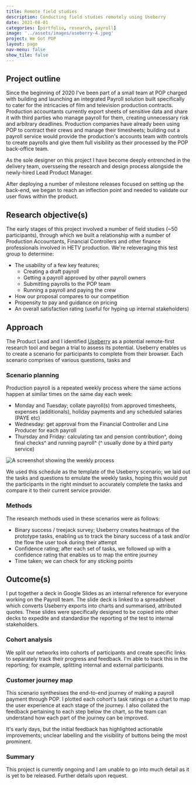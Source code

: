 ```yaml
---
title: Remote field studies
description: Conducting field studies remotely using Useberry
date: 2021-08-01
categories: [portfolio, research, payroll]
image: '../assets/images/useberry-4.jpeg'
project: We Got POP
layout: page
nav-menu: false
show_tile: false
---
```


<!-- image: '../assets/images/useberry-payroll.png' -->

## Project outline
Since the beginning of 2020 I've been part of a small team at POP charged with building and launching an integrated Payroll solution built specifically to cater for the intricacies of film and television production contracts. Production accountants currently export sheets of sensitive data and share it with third parties who manage payroll for them, creating unnecessary risk and arbitrary deadlines. Production companies have already been using POP to contract their crews and manage their timesheets; building out a payroll service would provide the production's accounts team with controls to create payrolls and give them full visibility as their processed by the POP back-office team. 

As the sole designer on this project I have become deeply entrenched in the delivery team, oversseing the research and design process alongside the newly-hired Lead Product Manager. 

After deploying a number of milestone releases focused on setting up the back-end, we began to reach an inflection point and needed to validate our user flows within the product. 


## Research objective(s)
The early stages of this project involved a number of field studies (~50 participants), through which we built a relationship with a number of Production Accountants, Financial Controllers and other finance professionals involved in HETV production. We're releveraging this test group to determine:

* The usability of a few key features; 
	* Creating a draft payroll
	* Getting a payroll approved by other payroll owners
	* Submitting payrolls to the POP team
	* Running a payroll and paying the crew
* How our proposal compares to our competition
* Propensity to pay and guidance on pricing
* An overall satisfaction rating (useful for hyping up internal stakeholders)

## Approach
The Product Lead and I identified [Useberry]() as a potential remote-first research tool and began a trial to assess its potential. Useberry enables us to create a scenario for participants to complete from their browser. Each scenario comprises of various questions, tasks and 

### Scenario planning
Production payroll is a repeated weekly process where the same actions happen at similar times on the same day each week: 

* Monday and Tuesday; collate payroll(s) from approved timesheets, expenses (additionals), holiday payments and any scheduled salaries (PAYE etc)
* Wednesday: get approval from the Financial Controller and Line Producer for each payroll 
* Thursday and Friday: calculating tax and pension contribution^, doing final checks^ and running payroll^ (^ usually done by a third party service)

![A screenshot showing the weekly process]('../assets/images/useberry-3.jpeg') 

We used this schedule as the template of the Useberry scenario; we laid out the tasks and questions to emulate the weekly tasks, hoping this would put the participants in the right mindset to accurately complete the tasks and compare it to their current service provider.



### Methods
The research methods used in these scenarios were as follows:

* Binary success / treejack survey; Useberry creates heatmaps of the prototype tasks, enabling us to track the binary success of a task and/or the flow the user took during their attempt
* Confidence rating; after each set of tasks, we followed up with a confidence rating that enables us to map the entire journey
* Time taken; we can check for any sticking points

## Outcome(s)
I put together a deck in Google Slides as an internal reference for everyone working on the Payroll team. The slide deck is linked to a spreadsheet which converts Useberry exports into charts and summarised, attributed quotes. These slides were specifically designed to be copied into other decks to expedite and standardise the reporting of the test to internal stakeholders.

### Cohort analysis
We split our networks into cohorts of participants and create specific links to separately track their progress and feedback. I'm able to track this in the reporting; for example, splitting internal and external participants.

### Customer journey map
This scenario synthesises the end-to-end journey of making a payroll payment through POP. I plotted each cohort's task ratings on a chart to map the user experience at each stage of the journey. I also collated the feedback pertaining to each step below the chart, so the team can understand how each part of the journey can be improved. 

It's early days, but the initial feedback has highlighted actionable improvements; unclear labelling and the visibility of buttons being the most prominent.

### Summary
This project is currently ongoing and I am unable to go into much detail as it is yet to be released. Further details upon request. 